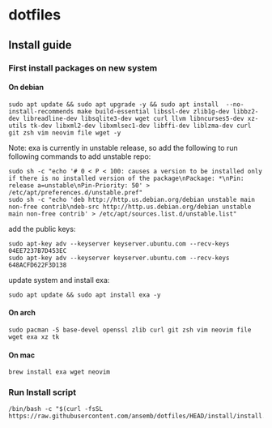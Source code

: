# dotfiles

## Install guide

### First install packages on new system

#### On debian
```
sudo apt update && sudo apt upgrade -y && sudo apt install  --no-install-recommends make build-essential libssl-dev zlib1g-dev libbz2-dev libreadline-dev libsqlite3-dev wget curl llvm libncurses5-dev xz-utils tk-dev libxml2-dev libxmlsec1-dev libffi-dev liblzma-dev curl git zsh vim neovim file wget -y
```

Note: exa is currently in unstable release, so add the following to run following commands to add unstable repo:
```
sudo sh -c "echo '# 0 < P < 100: causes a version to be installed only if there is no installed version of the package\nPackage: *\nPin: release a=unstable\nPin-Priority: 50' > /etc/apt/preferences.d/unstable.pref"
sudo sh -c "echo 'deb http://http.us.debian.org/debian unstable main non-free contrib\ndeb-src http://http.us.debian.org/debian unstable main non-free contrib' > /etc/apt/sources.list.d/unstable.list"
```

add the public keys:
```
sudo apt-key adv --keyserver keyserver.ubuntu.com --recv-keys 04EE7237B7D453EC
sudo apt-key adv --keyserver keyserver.ubuntu.com --recv-keys 648ACFD622F3D138
```
update system and install exa:
```
sudo apt update && sudo apt install exa -y
```

#### On arch
```
sudo pacman -S base-devel openssl zlib curl git zsh vim neovim file wget exa xz tk
```

#### On mac
```
brew install exa wget neovim
```

### Run Install script
```
/bin/bash -c "$(curl -fsSL https://raw.githubusercontent.com/ansemb/dotfiles/HEAD/install/install.sh)"
```
